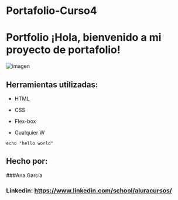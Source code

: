 # Portafolio-Curso4
# Portfolio ¡Hola, bienvenido a mi proyecto de portafolio!

![imagen](https://cdn1.gnarususercontent.com.br/6/450324/9facae6f-79bf-48f3-b3a9-b4f9284802d7.png)  
## Herramientas utilizadas:

* HTML

* CSS

* Flex-box

* Cualquier W




```
echo "hello world"
```

## Hecho por:

###Ana García

### Linkedin: https://www.linkedin.com/school/aluracursos/